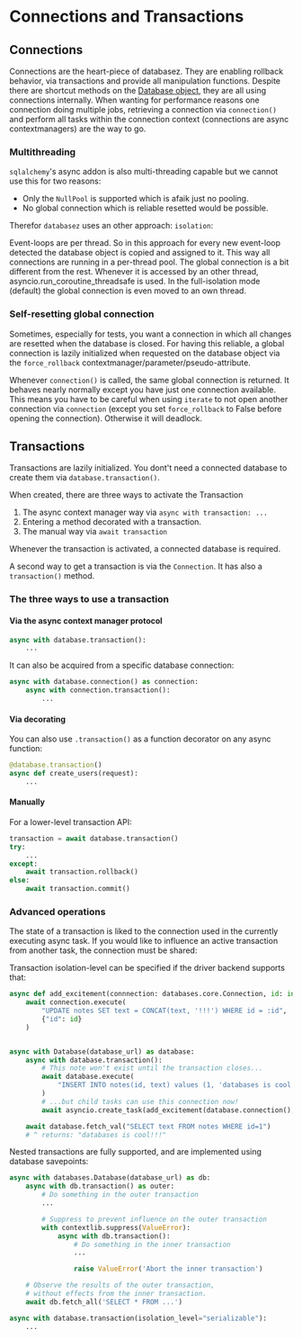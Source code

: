 # Connections and Transactions

## Connections

Connections are the heart-piece of databasez. They are enabling rollback behavior, via transactions
and provide all manipulation functions.
Despite there are shortcut methods on the [Database object](./database.md), they are all using
connections internally.
When wanting for performance reasons one connection doing multiple jobs, retrieving a connection via
`connection()` and perform all tasks within the connection context (connections are async contextmanagers) are the way to go.

### Multithreading

`sqlalchemy`'s async addon is also multi-threading capable but we cannot use this for two reasons:

- Only the `NullPool` is supported which is afaik just no pooling.
- No global connection which is reliable resetted would be possible.

Therefor `databasez` uses an other approach: `isolation`:

Event-loops are per thread. So in this approach for every new event-loop detected the database object is copied and assigned to it.
This way all connections are running in a per-thread pool. The global connection is a bit different from the rest.
Whenever it is accessed by an other thread, asyncio.run_coroutine_threadsafe is used.
In the full-isolation mode (default) the global connection is even moved to an own thread.

### Self-resetting global connection

Sometimes, especially for tests, you want a connection in which all changes are resetted when the database is closed.
For having this reliable, a global connection is lazily initialized when requested on the database object via the
`force_rollback` contextmanager/parameter/pseudo-attribute.

Whenever `connection()` is called, the same global connection is returned. It behaves nearly normally except you have just one connection
available.
This means you have to be careful when using `iterate` to not open another connection via `connection` (except you set `force_rollback` to False before opening the connection).
Otherwise it will deadlock.

## Transactions

Transactions are lazily initialized. You dont't need a connected database to create them via `database.transaction()`.

When created, there are three ways to activate the Transaction

1. The async context manager way via `async with transaction: ...`
2. Entering a method decorated with a transaction.
3. The manual way via `await transaction`

Whenever the transaction is activated, a connected database is required.

A second way to get a transaction is via the `Connection`. It has also a `transaction()` method.


### The three ways to use a transaction

#### Via the async context manager protocol

```python
async with database.transaction():
    ...
```
It can also be acquired from a specific database connection:

```python
async with database.connection() as connection:
    async with connection.transaction():
        ...
```

#### Via decorating

You can also use `.transaction()` as a function decorator on any async function:

```python
@database.transaction()
async def create_users(request):
    ...
```

#### Manually

For a lower-level transaction API:

```python
transaction = await database.transaction()
try:
    ...
except:
    await transaction.rollback()
else:
    await transaction.commit()
```

### Advanced operations

The state of a transaction is liked to the connection used in the currently executing async task.
If you would like to influence an active transaction from another task, the connection must be
shared:

Transaction isolation-level can be specified if the driver backend supports that:

```python
async def add_excitement(connnection: databases.core.Connection, id: int):
    await connection.execute(
        "UPDATE notes SET text = CONCAT(text, '!!!') WHERE id = :id",
        {"id": id}
    )


async with Database(database_url) as database:
    async with database.transaction():
        # This note won't exist until the transaction closes...
        await database.execute(
            "INSERT INTO notes(id, text) values (1, 'databases is cool')"
        )
        # ...but child tasks can use this connection now!
        await asyncio.create_task(add_excitement(database.connection(), id=1))

    await database.fetch_val("SELECT text FROM notes WHERE id=1")
    # ^ returns: "databases is cool!!!"
```

Nested transactions are fully supported, and are implemented using database savepoints:

```python
async with databases.Database(database_url) as db:
    async with db.transaction() as outer:
        # Do something in the outer transaction
        ...

        # Suppress to prevent influence on the outer transaction
        with contextlib.suppress(ValueError):
            async with db.transaction():
                # Do something in the inner transaction
                ...

                raise ValueError('Abort the inner transaction')

    # Observe the results of the outer transaction,
    # without effects from the inner transaction.
    await db.fetch_all('SELECT * FROM ...')
```

```python
async with database.transaction(isolation_level="serializable"):
    ...
```
